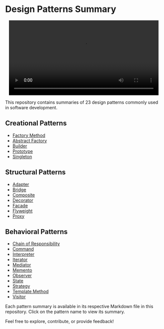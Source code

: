 # Design Patterns Summary

<p align="center">
<video  height="240" controls>
  <source src="https://github.com/youssefdaoud133/Design-Patterns/assets/84157669/e657a891-aa22-4214-b153-aa5f6f54737e
  " type="video/mp4">
</video>





</p>

This repository contains summaries of 23 design patterns commonly used in software development.

## Creational Patterns

- [Factory Method](./creational/factory_method.md)
- [Abstract Factory](./creational/abstract_factory.md)
- [Builder](./creational/builder.md)
- [Prototype](./creational/prototype.md)
- [Singleton](./creational/singleton.md)

## Structural Patterns

- [Adapter](./structural/adapter.md)
- [Bridge](./structural/bridge.md)
- [Composite](./structural/composite.md)
- [Decorator](./structural/decorator.md)
- [Facade](./structural/facade.md)
- [Flyweight](./structural/flyweight.md)
- [Proxy](./structural/proxy.md)

## Behavioral Patterns

- [Chain of Responsibility](./behavioral/chain_of_responsibility.md)
- [Command](./behavioral/command.md)
- [Interpreter](./behavioral/interpreter.md)
- [Iterator](./behavioral/iterator.md)
- [Mediator](./behavioral/mediator.md)
- [Memento](./behavioral/memento.md)
- [Observer](./behavioral/observer.md)
- [State](./behavioral/state.md)
- [Strategy](./behavioral/strategy.md)
- [Template Method](./behavioral/template_method.md)
- [Visitor](./behavioral/visitor.md)

Each pattern summary is available in its respective Markdown file in this repository. Click on the pattern name to view its summary.

Feel free to explore, contribute, or provide feedback!
